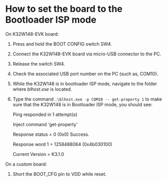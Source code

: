 # How to set the board to the Bootloader ISP mode 

On K32W148-EVK board:

1.  Press and hold the BOOT CONFIG switch SW4.
2.  Connect the K32W148-EVK board via micro-USB connector to the PC.
3.  Release the switch SW4.
4.  Check the associated USB port number on the PC \(such as, COM10\).
5.  While the K32W148 is in bootloader ISP mode, navigate to the folder where *blhost.exe* is located.
6.  Type the command `.\blhost.exe -p COM10 -- get-property 1` to make sure that the K32W148 is in Bootloader ISP mode, you should see:

    Ping responded in 1 attempt\(s\)

    Inject command 'get-property'

    Response status = 0 \(0x0\) Success.

    Response word 1 = 1258488064 \(0x4b030100\)

    Current Version = K3.1.0


On a custom board:

1.  Short the BOOT\_CFG pin to VDD while reset.

